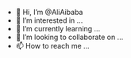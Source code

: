 - 👋 Hi, I’m @AliAibaba
- 👀 I’m interested in ...
- 🌱 I’m currently learning ...
- 💞️ I’m looking to collaborate on ...
- 📫 How to reach me ...

<!---
AliAibaba/AliAibaba is a ✨ special ✨ repository because its `README.md` (this file) appears on your GitHub profile.
You can click the Preview link to take a look at your changes.
--->
